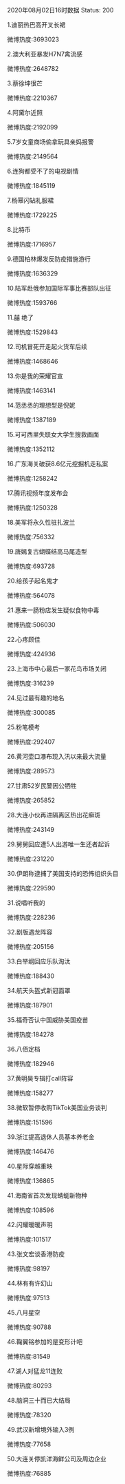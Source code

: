 2020年08月02日16时数据
Status: 200

1.迪丽热巴高开叉长裙

微博热度:3693023

2.澳大利亚暴发H7N7禽流感

微博热度:2648782

3.蔡徐坤很芒

微博热度:2210367

4.阿黛尔近照

微博热度:2192099

5.7岁女童商场偷拿玩具亲妈报警

微博热度:2149564

6.连狗都受不了的电视剧情

微博热度:1845119

7.杨幂闪钻礼服裙

微博热度:1729225

8.比特币

微博热度:1716957

9.德国柏林爆发反防疫措施游行

微博热度:1636329

10.陆军赴俄参加国际军事比赛部队出征

微博热度:1593766

11.囍 绝了

微博热度:1529843

12.司机冒死开走起火货车后续

微博热度:1468646

13.你是我的荣耀官宣

微博热度:1463141

14.范丞丞的理想型是倪妮

微博热度:1387189

15.可可西里失联女大学生搜救画面

微博热度:1352112

16.广东海关破获8.6亿元挖掘机走私案

微博热度:1258242

17.腾讯视频年度发布会

微博热度:1250328

18.美军将永久性驻扎波兰

微博热度:756332

19.唐嫣复古蝴蝶结高马尾造型

微博热度:693728

20.给孩子起名鬼才

微博热度:564078

21.惠来一肠粉店发生疑似食物中毒

微博热度:506030

22.心疼顾佳

微博热度:424936

23.上海市中心最后一家花鸟市场关闭

微博热度:316239

24.见过最有趣的地名

微博热度:300085

25.粉笔模考

微博热度:292407

26.黄河壶口瀑布现入汛以来最大流量

微博热度:289573

27.甘肃52岁民警因公牺牲

微博热度:265852

28.大连小伙再进隔离区热出花癣斑

微博热度:243149

29.舅舅回应遭5人出游唯一生还者起诉

微博热度:231220

30.伊朗称逮捕了美国支持的恐怖组织头目

微博热度:229590

31.说唱听我的

微博热度:228236

32.剧版遇龙阵容

微博热度:205156

33.白举纲回应乐队淘汰

微博热度:188430

34.航天头盔式新冠面罩

微博热度:187901

35.福奇否认中国威胁美国疫苗

微博热度:184278

36.八佰定档

微博热度:182946

37.黄明昊专辑打call阵容

微博热度:158277

38.微软暂停收购TikTok美国业务谈判

微博热度:151596

39.浙江提高退休人员基本养老金

微博热度:146476

40.星际穿越重映

微博热度:136865

41.海南省首次发现蜻蜓新物种

微博热度:108596

42.闪耀暖暖声明

微博热度:101517

43.张文宏谈香港防疫

微博热度:98197

44.林有有许幻山

微博热度:97513

45.八月星空

微博热度:90788

46.鞠翼铭参加的是变形计吧

微博热度:81549

47.湖人对猛龙11连败

微博热度:80293

48.脑洞三十而已大结局

微博热度:78320

49.武汉新增境外输入3例

微博热度:77658

50.大连关停凯洋海鲜公司及周边企业

微博热度:76885

